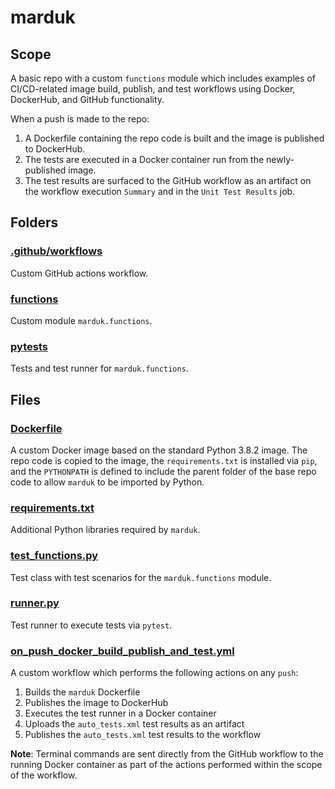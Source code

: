 # marduk

## Scope
A basic repo with a custom `functions` module which includes examples
of CI/CD-related image build, publish, and test workflows using Docker,
DockerHub, and GitHub functionality.

When a push is made to the repo:
1. A Dockerfile containing the repo code is built and the image is
published to DockerHub.
1. The tests are executed in a Docker container run from the
newly-published image.
1. The test results are surfaced to the GitHub workflow as an artifact
on the workflow execution `Summary` and in the `Unit Test Results` job.

## Folders

### [.github/workflows](.github/workflows)
Custom GitHub actions workflow.

### [functions](functions)
Custom module `marduk.functions`.

### [pytests](pytests)
Tests and test runner for `marduk.functions`.


## Files

### [Dockerfile](Dockerfile)
A custom Docker image based on the standard Python 3.8.2 image. The repo
code is copied to the image, the `requirements.txt` is installed via
`pip`, and the `PYTHONPATH` is defined to include the parent folder of
the base repo code to allow `marduk` to be imported by Python.

### [requirements.txt](requirements.txt)
Additional Python libraries required by `marduk`.

### [test_functions.py](pytests/test_functions.py)
Test class with test scenarios for the `marduk.functions` module.

### [runner.py](pytests/runner.py)
Test runner to execute tests via `pytest`.

### [on_push_docker_build_publish_and_test.yml](.github/workflows/on_push_docker_build_publish_and_test.yml)
A custom workflow which performs the following actions on any `push`:
1. Builds the `marduk` Dockerfile
1. Publishes the image to DockerHub
1. Executes the test runner in a Docker container
1. Uploads the `auto_tests.xml` test results as an artifact
1. Publishes the `auto_tests.xml` test results to the workflow

**Note**: Terminal commands are sent directly from the GitHub workflow
to the running Docker container as part of the actions performed within
the scope of the workflow.
